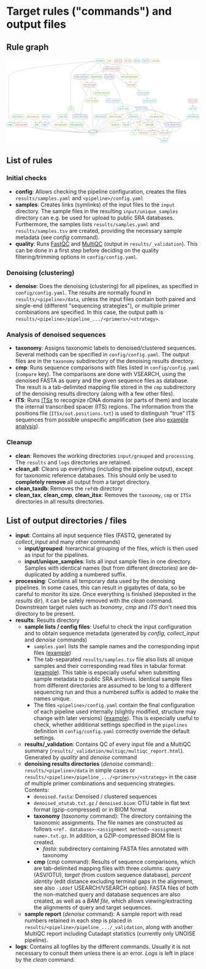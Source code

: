 # Target rules ("commands") and output files

## Rule graph

![rule graph](rulegraph.png)

## List of rules

### Initial checks

- **config**: Allows checking the pipeline configuration, creates the files `results/samples.yaml` and `<pipeline>/config.yaml`
- **samples**: Creates links (symlinks) of the input files to the `input` directory. The sample files in the resulting `input/unique_samples` directory can e.g. be used for upload to public SRA databases. Furthermore, the samples lists `results/samples.yaml` and `results/samples.tsv` are created, providing the necessary sample metadata (see *config* command).
- **quality**: Runs [FastQC](https://www.bioinformatics.babraham.ac.uk/projects/fastqc) and [MultiQC](https://multiqc.info) (output in `results/_validation`). This can be done in a first step before deciding on the quality filtering/trimming options in `config/config.yaml`.

### Denoising (clustering)

- **denoise**: Does the denoising (clustering) for all pipelines, as specified in `config/config.yaml`. The results are normally found in `results/<pipeline>/data`, unless the input files contain both paired and single-end (different "sequencing strategies"), or multiple primer combinations are specified. In this case, the output path is `results/<pipeline>/pipeline_.../<primers>/<strategy>`.

### Analysis of denoised sequences

- **taxonomy**: Assigns taxonomic labels to denoised/clustered sequences. Several methods can be specified in `config/config.yaml`. The output files are in the `taxonomy` subdirectory of the denoising results directory.
- **cmp**: Runs sequence comparisons with files listed in `config/config.yaml` (`compare` key). The comparisons are done with VSEARCH, using the denoised FASTA as query and the given sequence files as database. The result is a tab-delimited mapping file stored in the `cmp` subdirectory of the denoising results directory (along with a few other files).
- **ITS**: Runs [ITSx](https://microbiology.se/software/itsx) to recognize rDNA domains (or parts of them) and locate the internal transcribed spacer (ITS) regions. The information from the positions file (`ITSx/out.positions.txt`) is used to distinguish "true" ITS sequences from possible unspecific amplification (see also [example analysis](test/R_example/example.md#read-data)).

### Cleanup

- **clean**: Removes the working directories `input/grouped` and `processing`. The `results` and `logs` directories are retained.
- **clean_all**: Cleans up everything (including the pipeline output), except for taxonomic reference databases. This should only be used to **completely remove** all output from a target directory.
- **clean_taxdb**: Removes the `refdb` directory
- **clean_tax**, **clean_cmp**, **clean_itsx**: Removes the `taxonomy`, `cmp` or `ITSx` directories in all results directories.

## List of output directories / files

- **input**: Contains all input sequence files (FASTQ, generated by *collect_input* and many other commands)
  - **input/grouped**: hierarchical grouping of the files, which is then used as input for the pipelines.
  - **input/unique_samples**: lists all input sample files in one directory. Samples with identical names (but from different directories) are de-duplicated by adding a numbered suffix.
- **processing**: Contains all temporary data used by the denoising pipelines. In some cases, this can result in gigabytes of data, so be careful to monitor its size. Once everything is finished (deposited in the *results* dir), it can be safely removed with the *clean* command. Downstream target rules such as *txonomy*, *cmp* and *ITS* don't need this directory to be present.
- **results**: Results directory
  - **sample lists / config files**: Useful to check the input configuration and to obtain sequence metadata (generated by *config*, *collect_input* and *denoise* commands)
    - `samples.yaml` lists the sample names and the corresponding input files ([example](test/results/samples.yaml))
    - The tab-separated `results/samples.tsv` file also lists all unique samples and their corresponding read files in tabular format ([example](test/results/samples.tsv)). This table is especially useful when submitting sample metadata to public SRA archives. Identical sample files from different directories are assumed to be long to a different sequencing run and thus a numbered suffix is added to make the names unique.
    - The files `<pipeline>/config.yaml` contain the final configuration of each pipeline used internally (slightly modified, structure may change with later versions) ([example](test/results/unoise/config.yaml)). This is especially useful to check, whether additional settings specified in the `pipelines` definition in `config/config.yaml` correctly override the default settings.
  - **results/_validation**: Contains QC of every input file and a MultiQC summary (`results/_validation/multiqc/multiqc_report.html`). Generated by *quality* and *denoise* command
  - **denoising results directories** (*denoise* command): `results/<pipeline>/data` in simple cases or `results/<pipeline>/pipeline_.../<primers>/<strategy>` in the case of multiple primer combinations and sequencing strategies. Contents:
    - `denoised.fasta`: Denoised / clustered sequences
    - `denoised_otutab.txt.gz` / `denoised.biom`: OTU table in flat text format (gzip-compressed) or in BIOM format
    - **taxonomy** (*taxonomy* command): The directory containing the taxonomic assignments. The file names are constructed as follows `<ref. database>-<assignment method>-<assignment name>.txt.gz`. In addition, a GZIP-compressed BIOM file is created.
      - *fasta*: subdirectory containing FASTA files annotated with taxonomy
    - **cmp** (*cmp* command): Results of sequence comparisons, which are tab-delimited mapping files with three columns: *query* (ASV/OTU), *target* (from custom sequence database), *percent identity* (edit distance excluding terminal gaps in the alignment, see also `-iddef` USEARCH/VSEARCH option). FASTA files of both the non-matched query and database sequences are also created, as well as a *BAM file*, which allows viewing/extracting the alignments of query and target sequences.
  - **sample report** (*denoise* command): A sample report with read numbers retained in each step is placed in `results/<pipeline>/pipeline_.../_validation`, along with another MultiQC report including Cutadapt statistics (currently only UNOISE pipeline).
- **logs**: Contains all logfiles by the different commands. Usually it is not necessary to consult them unless there is an error. *Logs* is left in place by the *clean* command.